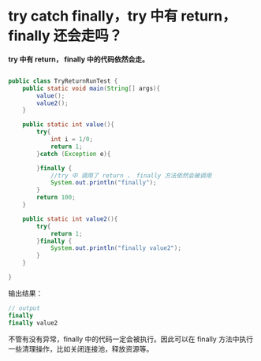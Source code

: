 # try catch finally，try 中有 return， finally 还会走吗？

**try 中有 return， finally 中的代码依然会走。**

```java

public class TryReturnRunTest {
    public static void main(String[] args){
        value();
        value2();
    }

    public static int value(){
        try{
            int i = 1/0;
            return 1;
        }catch (Exception e){

        }finally {
            //try 中 调用了 return ， finally 方法依然会被调用
            System.out.println("finally");
        }
        return 100;
    }

    public static int value2(){
        try{
            return 1;
        }finally {
            System.out.println("finally value2");
        }
    }

}
```

输出结果：

```java
// output
finally
finally value2
```

不管有没有异常，finally 中的代码一定会被执行。因此可以在 finally 方法中执行一些清理操作，比如关闭连接池，释放资源等。